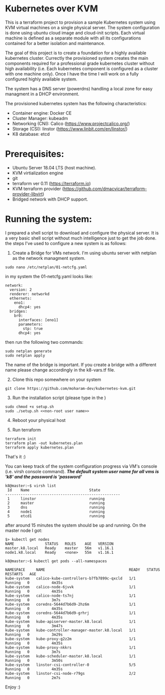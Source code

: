 # Kubernetes over KVM

This is a terraform project to provision a sample Kubernetes system using KVM virtual machines on a single physical server. The system configuration is done using ubuntu cloud image and cloud-init scripts. Each virtual machine is defined as a separate module with all its configurations contained for a better isolation and maintenance. 

The goal of this project is to create a foundation for a highly available kubernetes cluster. Currectly the provisioned system creates the main components required for a professional grade kubernetes cluster without high availability (i.e. Each kubernetes component is configured as a cluster with one machine only). Once I have the time I will work on a fully configured highly available system.

The system has a DNS server (powerdns) handling a local zone for easy managment in a DHCP environment. 

The provisioned kubernetes system has the following characteristics:

- Container engine: Docker CE
- Cluster Manager: kubeadm
- Networking (CNI): Calico (https://www.projectcalico.org/)
- Storage (CSI): linstor (https://www.linbit.com/en/linstor/) 
- K8 database: etcd 

# Prerequisites:

- Ubuntu Server 18.04 LTS (host machine).
- KVM virtialization engine
- git 
- terraform ver 0.11 (https://terraform.io)
- KVM terraform provider (https://github.com/dmacvicar/terraform-provider-libvirt)
- Bridged network with DHCP support.

# Running the system:

I prepared a shell script to download and configure the physical server. It is a very basic shell script without much intelligence just to get the job done. the steps I've used to configure a new system is as follows:

1) Create a Bridge for VMs network. I'm using ubuntu server with netplan as the network managment system.
```
sudo nano /etc/netplan/01-netcfg.yaml
```
in my system the 01-netcfg.yaml looks like:
```
network:
  version: 2
  renderer: networkd
  ethernets:
    eno1:
      dhcp4: yes
  bridges:
    br0:
      interfaces: [eno1]
      parameters:
        stp: true
      dhcp4: yes 
```
then run the following two commands:
```
sudo netplan generate
sudo netplan apply 
```
The name of the bridge is important. If you create a bridge with a different name please change accordingly in the k8-vars.tf file.

2) Clone this repo somewhere on your system
```
git clone https://github.com/moharam-dev/kubernetes-kvm.git
```

3) Run the installation script (please type in the )
```
sudo chmod +x setup.sh 
sudo ./setup.sh <<non-root user name>>
```

4) Reboot your physical host

5) Run terraform
```
terraform init
terraform plan -out kubernetes.plan
terraform apply kubernetes.plan
```

That's it :)

You can keep track of the system configuration progress via VM's console (i.e. virsh console command). 
***The default system user name for all vms is 'k8' and the password is 'password'***

```
k8@master:~$ virsh list
 Id    Name                           State
----------------------------------------------------
 1     linstor                        running
 2     master                         running
 3     dns                            running
 4     node1                          running
 5     etcd1                          running
```

after around 15 minutes the system should be up and running. On the master node I got:

```
$> kubectl get nodes
NAME              STATUS   ROLES    AGE   VERSION
master.k8.local   Ready    master   56m   v1.16.1
node1.k8.local    Ready    <none>   55m   v1.16.1

k8@master:~$ kubectl get pods --all-namespaces

NAMESPACE     NAME                                      READY   STATUS    RESTARTS   AGE
kube-system   calico-kube-controllers-b7fb7899c-qxcld   1/1     Running   0          4m35s
kube-system   calico-node-6jvvk                         1/1     Running   0          4m35s
kube-system   calico-node-ts7nj                         1/1     Running   0          3m7s
kube-system   coredns-5644d7b6d9-2hz6m                  1/1     Running   0          4m35s
kube-system   coredns-5644d7b6d9-grhrj                  1/1     Running   0          4m35s
kube-system   kube-apiserver-master.k8.local            1/1     Running   0          3m47s
kube-system   kube-controller-manager-master.k8.local   1/1     Running   0          3m29s
kube-system   kube-proxy-g2z2m                          1/1     Running   0          4m35s
kube-system   kube-proxy-nkkrs                          1/1     Running   0          3m7s
kube-system   kube-scheduler-master.k8.local            1/1     Running   0          3m50s
kube-system   linstor-csi-controller-0                  5/5     Running   0          4m35s
kube-system   linstor-csi-node-r79gs                    2/2     Running   0          2m7s
```

Enjoy :)
